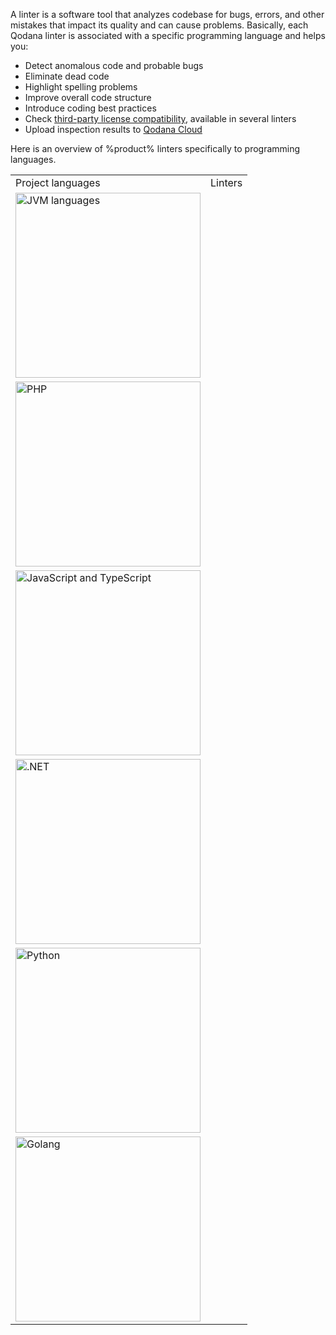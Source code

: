 [//]: # (title: Linters)

A linter is a software tool that analyzes codebase for bugs, errors, and other mistakes that impact its quality and 
can cause problems. Basically, each Qodana linter is associated with a specific programming language and helps you:

* Detect anomalous code and probable bugs
* Eliminate dead code
* Highlight spelling problems
* Improve overall code structure
* Introduce coding best practices
* Check [third-party license compatibility](license-audit.xml), available in several linters
* Upload inspection results to [Qodana Cloud](cloud-about.xml)

Here is an overview of %product% linters specifically to programming languages.

<table>
    <tr>
        <td>Project languages</td>
        <td>Linters</td>
    </tr>
    <tr>
        <td>
            <img src="jvm.png" dark-src="jvm_dark.png" alt="JVM languages" width="296"/>
        </td>
        <td>
            <p><a href="qodana-jvm.md"/></p>
            <p><a href="qodana-jvm-community.md"/></p>
            <p><a href="qodana-jvm-android.md"/></p>
        </td>
    </tr>
    <tr>
        <td><img src="php.png" dark-src="php_dark.png" alt="PHP" width="296"/></td>
        <td><a href="qodana-php.md"/></td>
    </tr>
    <tr>
        <td><img src="js.png" dark-src="js_dark.png" alt="JavaScript and TypeScript" width="296"/></td>
        <td>
            <p><a href="qodana-js.md"/></p>
            <p><a href="qodana-php.md"/></p>
            <p><a href="qodana-dotnet.md"/></p>
        </td>
    </tr>
    <tr>
        <td><img src="dotnet.png" dark-src="dotnet_dark.png" alt=".NET" width="296"/></td>
        <td><a href="qodana-dotnet.md"/></td>
    </tr>
    <tr>
        <td><img src="python.png" dark-src="python_dark.png" alt="Python" width="296"/></td>
        <td><a href="qodana-python.md"/></td>
    </tr>
    <tr>
        <td><img src="golang.png" dark-src="golang_dark.png" alt="Golang" width="296"/></td>
        <td><a href="qodana-go.md"/></td>
    </tr>
</table>